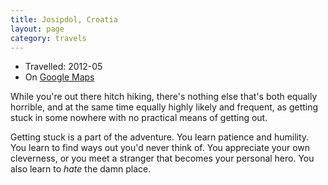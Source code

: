 ```yaml
---
title: Josipdol, Croatia
layout: page
category: travels
---
```


- Travelled: 2012-05
- On [Google Maps](https://www.google.com/maps/place/Josipdol,+Croatia)

While you're out there hitch hiking, there's nothing else that's both
equally horrible, and at the same time equally highly likely and
frequent, as getting stuck in some nowhere with no practical means of
getting out.

Getting stuck is a part of the adventure. You learn patience and
humility. You learn to find ways out you'd never think of. You
appreciate your own cleverness, or you meet a stranger that becomes
your personal hero. You also learn to *hate* the damn place.
